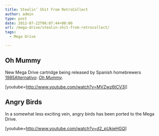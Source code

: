 ```yaml
---
title: Stealin’ Shit From RetroCollect
author: admin
type: post
date: 2012-07-22T06:07:44+00:00
url: /mega-drive/stealin-shit-from-retrocollect/
tags:
  - Mega Drive

---
```

## Oh Mummy

New Mega Drive cartridge being released by Spanish homebrewers [1985Alternativo][1]: [_Oh Mummy_][2].

[youtube=http://www.youtube.com/watch?v=MVZwz6tCV3I]

## Angry Birds

In a somewhat less exciting vein, angry birds has been ported to the Mega Drive.

[youtube=http://www.youtube.com/watch?v=d2_pUkjeHGQ]

 [1]: http://www.1985alternativo.com/
 [2]: http://www.1985alternativo.com/index.php?option=com_virtuemart&view=productdetails&virtuemart_product_id=3&virtuemart_category_id=3&Itemid=59
